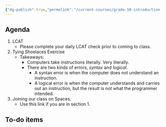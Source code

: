 ```yaml
---
{"dg-publish":true,"permalink":"/current-courses/grade-10-introduction-to-computer-studies/daily-updates/section-1/thread-1/thread-1-day-1/","dgHomeLink":false,"dgPassFrontmatter":false}
---
```


## Agenda
1. LCAT
	* Please complete your daily LCAT check prior to coming to class.
2. Tying Shoelaces Exercise
	* Takeaways:
		* Computers take instructions literally. Very literally.
		* There are two kinds of errors, *syntax* and *logical*.
			* A syntax error is when the computer does not understand an instruction.
			* A logical error is when the computer understands and carries out an instruction, but the result is not what the programmer intended.
3. Joining our class on Spaces.
	* Use this link if you are in section 1.
## To-do items
